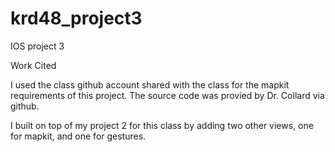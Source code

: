 # krd48_project3
IOS project 3

Work Cited

I used the class github account shared with the class for the mapkit requirements of this project. The source code was provied by Dr. Collard via github.

I built on top of my project 2 for this class by adding two other views, one for mapkit, and one for gestures.
